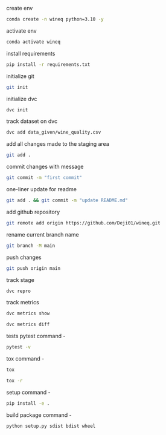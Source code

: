 create env

```bash
conda create -n wineq python=3.10 -y
```

activate env

```bash
conda activate wineq
```

install requirements

```bash
pip install -r requirements.txt
```

initialize git

```bash
git init
```

initialize dvc

```bash
dvc init
```

track dataset on dvc

```bash
dvc add data_given/wine_quality.csv
```

add all changes made to the staging area

```bash
git add .
```

commit changes with message

```bash
git commit -m "first commit"
```

one-liner update for readme

```bash
git add . && git commit -m "update README.md"
```

add github repository

```bash
git remote add origin https://github.com/Deji01/wineq.git
```

rename current branch name

```bash
git branch -M main
```

push changes

```bash
git push origin main
```

track stage

```bash
dvc repro
```

track metrics

```bash
dvc metrics show
```

```bash
dvc metrics diff
```

tests
pytest command -

```bash
pytest -v
```

tox command -

```bash
tox
```

```bash
tox -r
```

setup command -

```bash
pip install -e .
```

build package command -

```bash
python setup.py sdist bdist wheel
```
